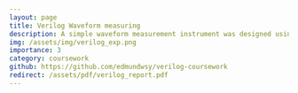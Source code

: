 ```yaml
---
layout: page
title: Verilog Waveform measuring
description: A simple waveform measurement instrument was designed using the EGO-1 Pocket Lab card and pragrammed by Verilog HDL. This instrument can sample and convert the waveform via AD7476 module, then calculate the peak-to-peak value and frequency of the waveform, and then display the measurement data on the digital tube or send the data to the host via UART serial port in ASCII code. 
img: /assets/img/verilog_exp.png
importance: 3
category: coursework
github: https://github.com/edmundwsy/verilog-coursework
redirect: /assets/pdf/verilog_report.pdf
---
```

